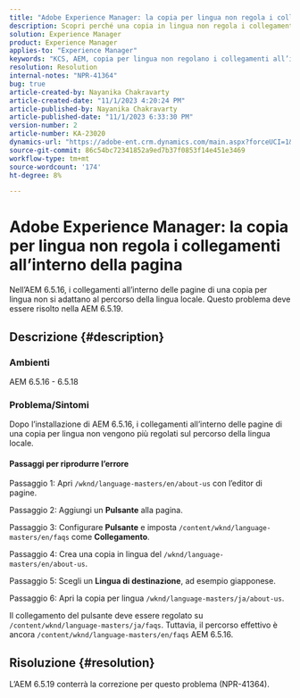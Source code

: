 ```yaml
---
title: "Adobe Experience Manager: la copia per lingua non regola i collegamenti all’interno della pagina"
description: Scopri perché una copia in lingua non regola i collegamenti all’interno della pagina in Experience Manager.
solution: Experience Manager
product: Experience Manager
applies-to: "Experience Manager"
keywords: "KCS, AEM, copia per lingua non regolano i collegamenti all’interno della pagina"
resolution: Resolution
internal-notes: "NPR-41364"
bug: true
article-created-by: Nayanika Chakravarty
article-created-date: "11/1/2023 4:20:24 PM"
article-published-by: Nayanika Chakravarty
article-published-date: "11/1/2023 6:33:30 PM"
version-number: 2
article-number: KA-23020
dynamics-url: "https://adobe-ent.crm.dynamics.com/main.aspx?forceUCI=1&pagetype=entityrecord&etn=knowledgearticle&id=4438a28e-d278-ee11-8179-6045bd0065f9"
source-git-commit: 86c54bc72341852a9ed7b37f0853f14e451e3469
workflow-type: tm+mt
source-wordcount: '174'
ht-degree: 8%

---
```


# Adobe Experience Manager: la copia per lingua non regola i collegamenti all’interno della pagina


Nell’AEM 6.5.16, i collegamenti all’interno delle pagine di una copia per lingua non si adattano al percorso della lingua locale. Questo problema deve essere risolto nella AEM 6.5.19.

## Descrizione {#description}


### <b>Ambienti</b>

AEM 6.5.16 - 6.5.18

### Problema/Sintomi

Dopo l’installazione di AEM 6.5.16, i collegamenti all’interno delle pagine di una copia per lingua non vengono più regolati sul percorso della lingua locale.

#### Passaggi per riprodurre l’errore

Passaggio 1: Apri `/wknd/language-masters/en/about-us` con l’editor di pagine.

Passaggio 2: Aggiungi un <b>Pulsante</b> alla pagina.

Passaggio 3: Configurare <b>Pulsante</b> e imposta `/content/wknd/language-masters/en/faqs` come <b>Collegamento</b>.

Passaggio 4: Crea una copia in lingua del `/wknd/language-masters/en/about-us`.

Passaggio 5: Scegli un <b>Lingua di destinazione</b>, ad esempio giapponese.

Passaggio 6: Apri la copia per lingua `/wknd/language-masters/ja/about-us`.

Il collegamento del pulsante deve essere regolato su `/content/wknd/language-masters/ja/faqs`. Tuttavia, il percorso effettivo è ancora `/content/wknd/language-masters/en/faqs` AEM 6.5.16.


## Risoluzione {#resolution}


L’AEM 6.5.19 conterrà la correzione per questo problema (NPR-41364).
